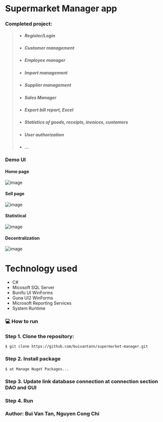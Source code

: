 # Supermarket Manager app

### Completed project:
>+ ##### Register/Login
>+ ##### Customer management
>+ ##### Employee manager
>+ ##### Import management
>+ ##### Supplier management
>+ ##### Sales Manager
>+ ##### Export bill report, Excel
>+ ##### Statistics of goods, receipts, invoices, customers
>+ ##### User authorization
>+ ##### ...

### Demo UI
#### Home page
![image](https://user-images.githubusercontent.com/67332180/147843023-777d8b45-1d27-4734-abd0-4f836719b83f.png)

#### Sell page
![image](https://user-images.githubusercontent.com/67332180/147843030-4e182bfe-7f55-437b-8eca-8045c125b01a.png)

#### Statistical
![image](https://user-images.githubusercontent.com/67332180/147843040-c77bcee3-d6cc-4ba8-b020-595e96a8601c.png)

#### Decentralization
![image](https://user-images.githubusercontent.com/67332180/147843044-1bae7705-4d63-4f1b-964b-7bbc6ac1dc19.png)



# Technology used
- C#
- Micosoft SQL Server
- Bunifu UI WinForms
- Guna UI2 WinForms
- Microsoft Reporting Services
- System Runtime






### :computer: How to run

### Step 1. Clone the repository:

```
$ git clone https://github.com/buivantann/supermarket-manager.git
```

### Step 2. Install package 

```
$ at Manage Nuget Packages...
```

### Step 3. Update link database connection at connection section DAO and GUI

### Step 4. Run



### Author: Bui Van Tan, Nguyen Cong Chi

